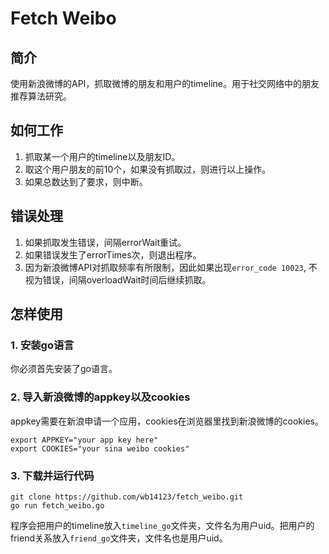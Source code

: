 
# Fetch Weibo

## 简介

使用新浪微博的API，抓取微博的朋友和用户的timeline。用于社交网络中的朋友推荐算法研究。

## 如何工作

1. 抓取某一个用户的timeline以及朋友ID。
2. 取这个用户朋友的前10个，如果没有抓取过，则进行以上操作。
3. 如果总数达到了要求，则中断。

## 错误处理

1. 如果抓取发生错误，间隔errorWait重试。
2. 如果错误发生了errorTimes次，则退出程序。
3. 因为新浪微博API对抓取频率有所限制，因此如果出现`error_code 10023`, 不视为错误，间隔overloadWait时间后继续抓取。

## 怎样使用

### 1. 安装go语言

你必须首先安装了go语言。

### 2. 导入新浪微博的appkey以及cookies

appkey需要在新浪申请一个应用，cookies在浏览器里找到新浪微博的cookies。

	export APPKEY="your app key here"
	export COOKIES="your sina weibo cookies" 

### 3. 下载并运行代码

	git clone https://github.com/wb14123/fetch_weibo.git
	go run fetch_weibo.go

程序会把用户的timeline放入`timeline_go`文件夹，文件名为用户uid。把用户的friend关系放入`friend_go`文件夹，文件名也是用户uid。

